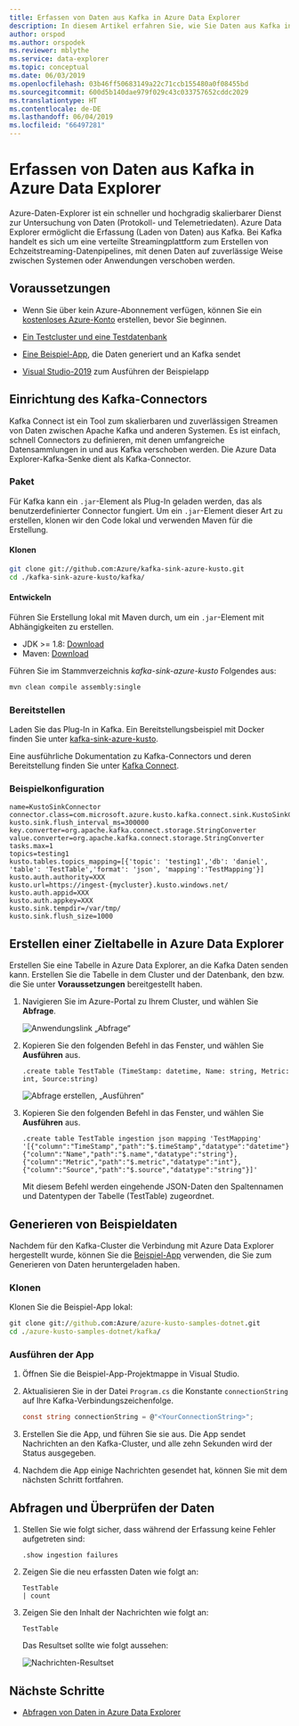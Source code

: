 ```yaml
---
title: Erfassen von Daten aus Kafka in Azure Data Explorer
description: In diesem Artikel erfahren Sie, wie Sie Daten aus Kafka in Azure Data Explorer erfassen (laden).
author: orspod
ms.author: orspodek
ms.reviewer: mblythe
ms.service: data-explorer
ms.topic: conceptual
ms.date: 06/03/2019
ms.openlocfilehash: 03b46ff50683149a22c71ccb155480a0f08455bd
ms.sourcegitcommit: 600d5b140dae979f029c43c033757652cddc2029
ms.translationtype: HT
ms.contentlocale: de-DE
ms.lasthandoff: 06/04/2019
ms.locfileid: "66497281"
---
```

# <a name="ingest-data-from-kafka-into-azure-data-explorer"></a>Erfassen von Daten aus Kafka in Azure Data Explorer
 
Azure-Daten-Explorer ist ein schneller und hochgradig skalierbarer Dienst zur Untersuchung von Daten (Protokoll- und Telemetriedaten). Azure Data Explorer ermöglicht die Erfassung (Laden von Daten) aus Kafka. Bei Kafka handelt es sich um eine verteilte Streamingplattform zum Erstellen von Echzeitstreaming-Datenpipelines, mit denen Daten auf zuverlässige Weise zwischen Systemen oder Anwendungen verschoben werden.
 
## <a name="prerequisites"></a>Voraussetzungen
 
* Wenn Sie über kein Azure-Abonnement verfügen, können Sie ein [kostenloses Azure-Konto](https://azure.microsoft.com/free/) erstellen, bevor Sie beginnen. 
 
* [Ein Testcluster und eine Testdatenbank](create-cluster-database-portal.md)
 
* [Eine Beispiel-App](https://github.com/Azure/azure-kusto-samples-dotnet/tree/master/kafka), die Daten generiert und an Kafka sendet

* [Visual Studio-2019](https://visualstudio.microsoft.com/vs/) zum Ausführen der Beispielapp
 
## <a name="kafka-connector-setup"></a>Einrichtung des Kafka-Connectors

Kafka Connect ist ein Tool zum skalierbaren und zuverlässigen Streamen von Daten zwischen Apache Kafka und anderen Systemen. Es ist einfach, schnell Connectors zu definieren, mit denen umfangreiche Datensammlungen in und aus Kafka verschoben werden. Die Azure Data Explorer-Kafka-Senke dient als Kafka-Connector.
 
### <a name="bundle"></a>Paket

Für Kafka kann ein `.jar`-Element als Plug-In geladen werden, das als benutzerdefinierter Connector fungiert. Um ein `.jar`-Element dieser Art zu erstellen, klonen wir den Code lokal und verwenden Maven für die Erstellung. 

#### <a name="clone"></a>Klonen

```bash
git clone git://github.com:Azure/kafka-sink-azure-kusto.git
cd ./kafka-sink-azure-kusto/kafka/
```

#### <a name="build"></a>Entwickeln

Führen Sie Erstellung lokal mit Maven durch, um ein `.jar`-Element mit Abhängigkeiten zu erstellen.

* JDK >= 1.8: [Download](https://www.oracle.com/technetwork/java/javase/downloads/index.html)
* Maven: [Download](https://maven.apache.org/install.html)
 

Führen Sie im Stammverzeichnis *kafka-sink-azure-kusto* Folgendes aus:

```bash
mvn clean compile assembly:single
```

### <a name="deploy"></a>Bereitstellen 

Laden Sie das Plug-In in Kafka. Ein Bereitstellungsbeispiel mit Docker finden Sie unter [kafka-sink-azure-kusto](https://github.com/Azure/kafka-sink-azure-kusto#deploy).
 

Eine ausführliche Dokumentation zu Kafka-Connectors und deren Bereitstellung finden Sie unter [Kafka Connect](https://kafka.apache.org/documentation/#connect). 

### <a name="example-configuration"></a>Beispielkonfiguration 
 
```config
name=KustoSinkConnector 
connector.class=com.microsoft.azure.kusto.kafka.connect.sink.KustoSinkConnector 
kusto.sink.flush_interval_ms=300000 
key.converter=org.apache.kafka.connect.storage.StringConverter 
value.converter=org.apache.kafka.connect.storage.StringConverter 
tasks.max=1 
topics=testing1 
kusto.tables.topics_mapping=[{'topic': 'testing1','db': 'daniel', 'table': 'TestTable','format': 'json', 'mapping':'TestMapping'}] 
kusto.auth.authority=XXX 
kusto.url=https://ingest-{mycluster}.kusto.windows.net/ 
kusto.auth.appid=XXX 
kusto.auth.appkey=XXX 
kusto.sink.tempdir=/var/tmp/ 
kusto.sink.flush_size=1000
```
 
## <a name="create-a-target-table-in-adx"></a>Erstellen einer Zieltabelle in Azure Data Explorer
 
Erstellen Sie eine Tabelle in Azure Data Explorer, an die Kafka Daten senden kann. Erstellen Sie die Tabelle in dem Cluster und der Datenbank, den bzw. die Sie unter **Voraussetzungen** bereitgestellt haben.
 
1. Navigieren Sie im Azure-Portal zu Ihrem Cluster, und wählen Sie **Abfrage**.
 
    ![Anwendungslink „Abfrage“](media/ingest-data-event-hub/query-explorer-link.png)
 
1. Kopieren Sie den folgenden Befehl in das Fenster, und wählen Sie **Ausführen** aus.
 
    ```Kusto
    .create table TestTable (TimeStamp: datetime, Name: string, Metric: int, Source:string)
    ```
 
    ![Abfrage erstellen, „Ausführen“](media/ingest-data-event-hub/run-create-query.png)
 
1. Kopieren Sie den folgenden Befehl in das Fenster, und wählen Sie **Ausführen** aus.
 
    ```Kusto
    .create table TestTable ingestion json mapping 'TestMapping' '[{"column":"TimeStamp","path":"$.timeStamp","datatype":"datetime"},{"column":"Name","path":"$.name","datatype":"string"},{"column":"Metric","path":"$.metric","datatype":"int"},{"column":"Source","path":"$.source","datatype":"string"}]'
    ```

    Mit diesem Befehl werden eingehende JSON-Daten den Spaltennamen und Datentypen der Tabelle (TestTable) zugeordnet.


## <a name="generate-sample-data"></a>Generieren von Beispieldaten

Nachdem für den Kafka-Cluster die Verbindung mit Azure Data Explorer hergestellt wurde, können Sie die [Beispiel-App](https://github.com/Azure-Samples/event-hubs-dotnet-ingest) verwenden, die Sie zum Generieren von Daten heruntergeladen haben.

### <a name="clone"></a>Klonen

Klonen Sie die Beispiel-App lokal:

```cmd
git clone git://github.com:Azure/azure-kusto-samples-dotnet.git
cd ./azure-kusto-samples-dotnet/kafka/
```

### <a name="run-the-app"></a>Ausführen der App

1. Öffnen Sie die Beispiel-App-Projektmappe in Visual Studio.

1. Aktualisieren Sie in der Datei `Program.cs` die Konstante `connectionString` auf Ihre Kafka-Verbindungszeichenfolge.

    ```csharp    
    const string connectionString = @"<YourConnectionString>";
    ```

1. Erstellen Sie die App, und führen Sie sie aus. Die App sendet Nachrichten an den Kafka-Cluster, und alle zehn Sekunden wird der Status ausgegeben.

1. Nachdem die App einige Nachrichten gesendet hat, können Sie mit dem nächsten Schritt fortfahren.
 
## <a name="query-and-review-the-data"></a>Abfragen und Überprüfen der Daten

1. Stellen Sie wie folgt sicher, dass während der Erfassung keine Fehler aufgetreten sind:

    ```Kusto
    .show ingestion failures
    ```

1. Zeigen Sie die neu erfassten Daten wie folgt an:

    ```Kusto
    TestTable 
    | count
    ```

1. Zeigen Sie den Inhalt der Nachrichten wie folgt an:
 
    ```Kusto
    TestTable
    ```
 
    Das Resultset sollte wie folgt aussehen:
 
    ![Nachrichten-Resultset](media/ingest-data-event-hub/message-result-set.png)
 
## <a name="next-steps"></a>Nächste Schritte
 
* [Abfragen von Daten in Azure Data Explorer](web-query-data.md)
